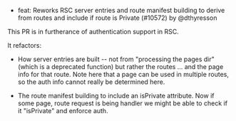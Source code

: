 - feat: Reworks RSC server entries and route manifest building to derive from routes and include if route is Private (#10572) by @dthyresson

This PR is in furtherance of authentication support in RSC.

It refactors:

- How server entries are built -- not from "processing the pages dir" (which is a deprecated function) but rather the routes ... and the page info for that route. Note here that a page can be used in multiple routes, so the auth info cannot really be determined here.

- The route manifest building to include an isPrivate attribute. Now if some page, route request is being handler we might be able to check if it "isPrivate" and enforce auth.
